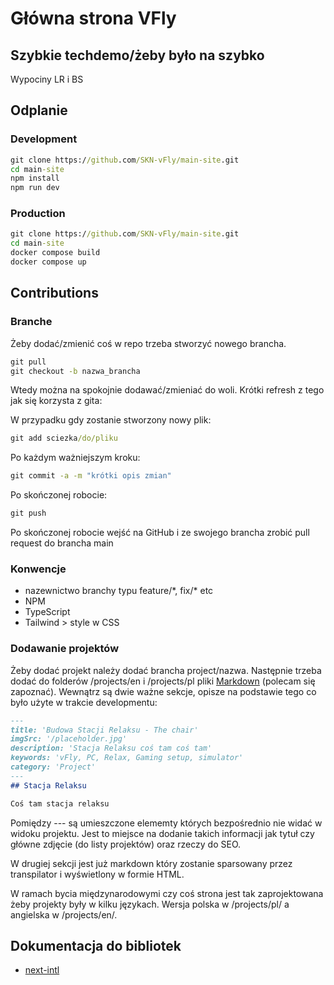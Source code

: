 # Główna strona VFly

## Szybkie techdemo/żeby było na szybko

Wypociny LR i BS

## Odplanie

### Development

```cmd
git clone https://github.com/SKN-vFly/main-site.git
cd main-site
npm install
npm run dev
```

### Production

```cmd
git clone https://github.com/SKN-vFly/main-site.git
cd main-site
docker compose build
docker compose up
```

## Contributions

### Branche

Żeby dodać/zmienić coś w repo trzeba stworzyć nowego brancha.

```cmd
git pull
git checkout -b nazwa_brancha
```

Wtedy można na spokojnie dodawać/zmieniać do woli. Krótki refresh z tego jak się korzysta z gita:

W przypadku gdy zostanie stworzony nowy plik:

```cmd
git add sciezka/do/pliku
```

Po każdym ważniejszym kroku:

```cmd
git commit -a -m "krótki opis zmian"
```

Po skończonej robocie:

```cmd
git push
```

Po skończonej robocie wejść na GitHub i ze swojego brancha zrobić pull request do brancha main

### Konwencje

- nazewnictwo branchy typu feature/\*, fix/\* etc
- NPM
- TypeScript
- Tailwind > style w CSS

### Dodawanie projektów

Żeby dodać projekt należy dodać brancha project/nazwa. Następnie trzeba dodać do folderów /projects/en i /projects/pl pliki [Markdown](https://github.com/lifeparticle/Markdown-Cheatsheet) (polecam się zapoznać). Wewnątrz są dwie ważne sekcje, opisze na podstawie tego co było użyte w trakcie developmentu:

```markdown
---
title: 'Budowa Stacji Relaksu - The chair'
imgSrc: '/placeholder.jpg'
description: 'Stacja Relaksu coś tam coś tam'
keywords: 'vFly, PC, Relax, Gaming setup, simulator'
category: 'Project'
---
## Stacja Relaksu

Coś tam stacja relaksu
```

Pomiędzy --- są umieszczone elememty których bezpośrednio nie widać w widoku projektu. Jest to miejsce na dodanie takich informacji jak tytuł czy główne zdjęcie (do listy projektów) oraz rzeczy do SEO.

W drugiej sekcji jest już markdown który zostanie sparsowany przez transpilator i wyświetlony w formie HTML.

W ramach bycia międzynarodowymi czy coś strona jest tak zaprojektowana żeby projekty były w kilku językach. Wersja polska w /projects/pl/ a angielska w /projects/en/.

## Dokumentacja do bibliotek

- [next-intl](https://next-intl.dev/docs/getting-started/app-router/with-i18n-routing)
